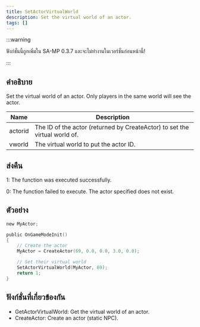 ```yaml
---
title: SetActorVirtualWorld
description: Set the virtual world of an actor.
tags: []
---
```


:::warning

ฟังก์ชั่นนี้ถูกเพิ่มใน SA-MP 0.3.7 และจะไม่ทำงานในเวอร์ชั่นก่อนหน้านี้!

:::

## คำอธิบาย

Set the virtual world of an actor. Only players in the same world will see the actor.

| Name    | Description                                                                |
| ------- | -------------------------------------------------------------------------- |
| actorid | The ID of the actor (returned by CreateActor) to set the virtual world of. |
| vworld  | The virtual world to put the actor ID.                                     |

## ส่งคืน

1: The function was executed successfully.

0: The function failed to execute. The actor specified does not exist.

## ตัวอย่าง

```c
new MyActor;

public OnGameModeInit()
{
    // Create the actor
    MyActor = CreateActor(69, 0.0, 0.0, 3.0, 0.0);

    // Set their virtual world
    SetActorVirtualWorld(MyActor, 69);
    return 1;
}
```

## ฟังก์ชั่นที่เกี่ยวข้องกัน

- GetActorVirtualWorld: Get the virtual world of an actor.
- CreateActor: Create an actor (static NPC).
